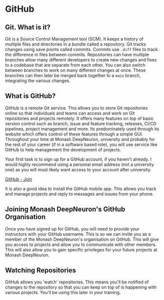 # GitHub

## Git. What is it?

Git is a Source Control Management tool (SCM). It keeps a history of multiple files and directories in a bundle called a repository. Git tracks changes using save points called commits. Commits use `.diff` files to track the difference in files between commits. Repositories can have multiple branches allow many different developers to create new changes and fixes to a codebase that are separate from each other. You can also switch between branches to work on many different changes at once. These branches can then later be merged back together to a `main` branch, integrating the various changes.

## What is GitHub?

GitHub is a remote Git service. This allows you to store Git repositories online so that individuals and teams can access and work on Git repositories and projects remotely. It offers many features on top of basic version control such as branch, issue and feature tracking, releases, CI/CD pipelines, project management and more. Its predominately used through its website which offers control of these features through a simple GUI. Throughout your time at Monash DeepNeuron, university and probably for the rest of your career (if in a software based role), you will use service like GitHub to help management the development of projects.

Your first task is to sign up for a GitHub account, if you haven't already. I would highly recommend using a personal email address (not a university one) as you will most likely want access to your account after university.

[GitHub - Join](https://github.com/join)

It is also a good idea to install the GitHub mobile app. This allows you track and manage projects and reply to messages and issues from your phone.

## Joining Monash DeepNeuron's GitHub Organisation

Once you have signed up for GitHub, you will need to provide your instructors with your GitHub username. This is so we can invite you as a member of the Monash DeepNeuron's organisation on GitHub. This will give you access to projects and allow you to communicate with other members. This will also allow you to gain specific privileges for your future projects at Monash DeepNeuron.

## Watching Repositories

GitHub allows you 'watch' repositories. This means you'll be notified of changes to the repository so that you can keep on top of is happening with various projects. You'll be using this later in your training.
